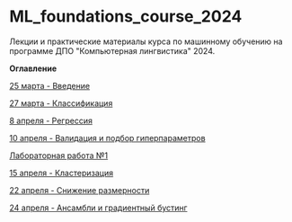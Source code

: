 # ML_foundations_course_2024
Лекции и практические материалы курса по машинному обучению на программе ДПО "Компьютерная лингвистика" 2024.

**Оглавление**

[25 марта - Введение](https://github.com/annadmitrieva/ML_foundations_course_2024/tree/main/25%20%D0%BC%D0%B0%D1%80%D1%82%D0%B0)

[27 марта - Классификация](https://github.com/annadmitrieva/ML_foundations_course_2024/tree/main/27%20%D0%BC%D0%B0%D1%80%D1%82%D0%B0)

[8 апреля - Регрессия](https://github.com/annadmitrieva/ML_foundations_course_2024/tree/main/8%20%D0%B0%D0%BF%D1%80%D0%B5%D0%BB%D1%8F)

[10 апреля - Валидация и подбор гиперпараметров](https://github.com/annadmitrieva/ML_foundations_course_2024/tree/main/10%20%D0%B0%D0%BF%D1%80%D0%B5%D0%BB%D1%8F)

[Лабораторная работа №1](https://github.com/annadmitrieva/ML_foundations_course_2024/blob/main/%D0%BB%D0%B0%D0%B1%D0%BE%D1%80%D0%B0%D1%82%D0%BE%D1%80%D0%BD%D0%B0%D1%8F%20%D1%80%D0%B0%D0%B1%D0%BE%D1%82%D0%B0%201%20(1).pdf)

[15 апреля - Кластеризация](https://github.com/annadmitrieva/ML_foundations_course_2024/tree/main/15%20%D0%B0%D0%BF%D1%80%D0%B5%D0%BB%D1%8F)

[22 апреля - Снижение размерности](https://github.com/annadmitrieva/ML_foundations_course_2024/tree/main/22%20%D0%B0%D0%BF%D1%80%D0%B5%D0%BB%D1%8F)

[24 апреля - Ансамбли и градиентный бустинг](https://github.com/annadmitrieva/ML_foundations_course_2024/tree/main/24%20%D0%B0%D0%BF%D1%80%D0%B5%D0%BB%D1%8F)
